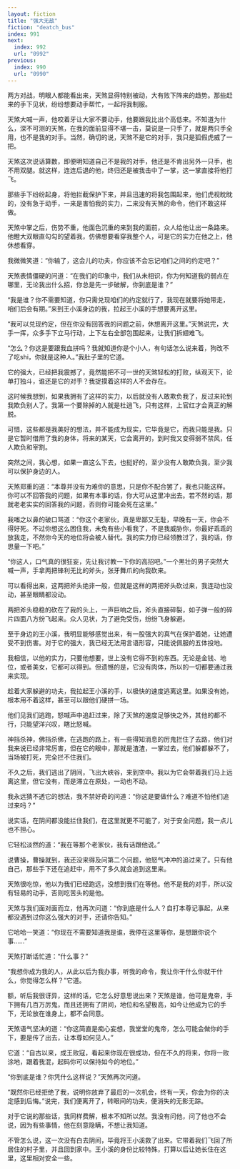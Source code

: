 ```yaml
---
layout: fiction
title: "强大无敌"
fiction: "deatch_bus"
index: 991
next:
  index: 992
  url: "0992"
previous:
  index: 990
  url: "0990"
---
```

两方对战，明眼人都能看出来，天煞显得特别被动，大有败下阵来的趋势。那些赶来的手下见状，纷纷想要动手帮忙，一起将我制服。

天煞大喊一声，他咬着牙让大家不要动手，他要跟我比出个高低来。不知道为什么，深不可测的天煞，在我的面前显得不堪一击，莫说是一只手了，就是两只手全用，也不是我的对手。当然，确切的说，天煞不是它的对手，我只是狐假虎威了一把。

天煞这次说话算数，即便明知道自己不是我的对手，他还是不肯出另外一只手，也不用双腿。就这样，连连后退的他，终归还是被我击中了一掌，这一掌直接将他打飞。

那些手下纷纷起身，将他拦截保护下来，并且迅速的将我包围起来，他们虎视眈眈的，没有急于动手，一来是害怕我的实力，二来没有天煞的命令，他们不敢这样做。

天煞中掌之后，伤势不重，他面色沉重的来到我的面前，众人给他让出一条路来。他瞪大双眼直勾勾的望着我，仿佛想要看穿我整个人，可是它的实力在他之上，他休想看穿。

我微微笑道：“你输了，这会儿的功夫，你应该不会忘记咱们之间的约定吧？”

天煞表情僵硬的问道：“在我们的印象中，我们从未相识，你为何知道我的弱点在哪里，无论我出什么招，你总是先一步破解，你到底是谁？”

“我是谁？你不需要知道，你只需兑现咱们的约定就行了，我现在就要将她带走，咱们后会有期。”来到王小溪身边的我，拉起王小溪的手想要离开这里。

“我可以兑现约定，但在你没有回答我的问题之前，休想离开这里。”天煞说完，大手一挥，众多手下立马行动，上下左右全部包围起来，让我们拆翅难飞。

“怎么？你这是要跟我血拼吗？我就知道你是个小人，有句话怎么说来着，狗改不了吃shi，你就是这种人。”我肚子里的它道。

它的强大，已经把我震撼了，竟然能把不可一世的天煞轻松的打败，纵观天下，论单打独斗，谁还是它的对手？我捉摸着这样的人不会存在。

这时候我想到，如果我拥有了这样的实力，以后就没有人敢欺负我了，反过来轮到我欺负别人了。我第一个要除掉的人就是杜逍飞，只有这样，上官红才会真正的解脱。

可惜，这些都是我美好的想法，并不能成为现实，它毕竟是它，而我只能是我。只是它暂时借用了我的身体，将来的某天，它会离开的，到时我又变得弱不禁风，任人欺负和宰割。

突然之间，我心想，如果一直这么下去，也挺好的，至少没有人敢欺负我，至少我可以保护身边的人。

天煞郑重的道：“本尊并没有为难你的意思，只是你不配合罢了，我也只能这样。你可以不回答我的问题，如果有本事的话，你大可从这里冲出去。若不然的话，那就老老实实的回答我的问题，否则你可能会死在这里。”

我嗤之以鼻的破口骂道：“你这个老家伙，真是卑鄙又无耻，早晚有一天，你会不得好死。不过你想这么困住我，未免有些小看我了，不是我威胁你，你最好乖乖的放我走，不然你今天的地位将会被人替代。我的实力你已经领教过了，我的话，你思量一下吧。”

“你这人，口气真的很狂妄，先让我讨教一下你的高招吧。”一个黑壮的男子突然大喊一声，手拿两把锋利无比的斧头，张牙舞爪的向我砍来。

可以看得出来，这两把斧头绝非一般，但就是这样的两把斧头砍过来，我连动也没动，甚至眼睛都没动。

两把斧头稳稳的砍在了我的头上，一声巨响之后，斧头直接碎裂，如子弹一般的碎片四面八方纷飞起来。众人见状，为了避免受伤，纷纷飞身躲避。

至于身边的王小溪，我明显能够感觉出来，有一股强大的真气在保护着她，让她遭受不到伤害。对于它的强大，我已经无法用言语形容，只能说佩服的五体投地。

我相信，以他的实力，只要他想要，世上没有它得不到的东西。无论是金钱、地位，或者美女，它都可以得到。但遗憾的是，它没有肉体，所以的一切都要通过我来实现。

趁着大家躲避的功夫，我拉起王小溪的手，以极快的速度逃离这里。如果没有她，根本用不着这样，甚至可以跟他们硬拼一场。

他们见我们逃跑，怒喊声中追赶过来，除了天煞的速度足够快之外，其他的都不行，只能望洋兴叹，瞎比怒喊。

神挡杀神，佛挡杀佛，在逃跑的路上，有一些得知消息的厉鬼拦住了去路，他们对我来说已经非常厉害，但在它的眼中，那就是渣渣，一掌过去，他们躲都躲不了，当场被打死，完全拦不住我们。

不久之后，我们逃出了阴间，飞出大峡谷，来到空中。我以为它会带着我们马上远离这里，但它没有，而是滞立在原处，一动也不动。

我永远猜不透它的想法，我不禁好奇的问道：“你这是要做什么？难道不怕他们追过来吗？”

说实话，在阴间都没能拦住我们，在这里就更不可能了，对于安全问题，我一点儿也不担心。

它轻松淡然的道：“我在等那个老家伙，我有话跟他说。”

说曹操，曹操就到，我还没来得及问第二个问题，他怒气冲冲的追过来了。只有他自己，那些手下还在追赶中，用不了多久就会追到这里来。

天煞很吃惊，他以为我们已经跑远，没想到我们在等他。他不是我的对手，所以没有轻易的动手，否则吃苦头的是他。

天煞与我们面对面而立，他再次问道：“你到底是什么人？自打本尊记事起，从来都没遇到过你这么强大的对手，还请你告知。”

它哈哈一笑道：“你现在不需要知道我是谁，我停在这里等你，是想跟你说个事……”

天煞打断话忙道：“什么事？”

“我想你成为我的人，从此以后为我办事，听我的命令，我让你干什么你就干什么，你觉得怎么样？”它道。

额，听后我很讶异，这样的话，它怎么好意思说出来？天煞是谁，他可是鬼帝，手下拥有几百万厉鬼，而且还拥有了阴间，地位和名望极高，如今让他成为它的手下，无论放在谁身上，都不会同意。

天煞语气坚决的道：“你这简直是痴心妄想，我堂堂的鬼帝，怎么可能会做你的手下，要是传了出去，让本尊如何见人。”

它道：“自古以来，成王败寇，看起来你现在很成功，但在不久的将来，你将一败涂地，跟着我混，起码你可以保持如今的地位。”

“你到底是谁？你凭什么这样说？”天煞再次问道。

“既然你已经拒绝了我，说明你放弃了最后的一次机会，终有一天，你会为你的决定感到后悔。”说完，我们便离开了，转眼间的功夫，便消失的无影无踪。

对于它说的那些话，我同样费解，根本不知所以然。我没有问他，问了他也不会说，因为有些事情，他在刻意隐瞒，不想让我知道。

不管怎么说，这一次没有白去阴间，毕竟将王小溪救了出来。它带着我们飞回了所居住的村子里，并且回到家中。王小溪的身份比较特殊，打算以后让她长住在这里，这里相对安全一些。